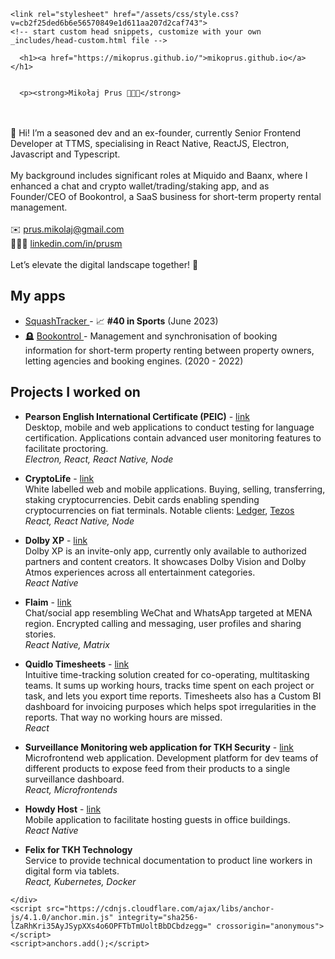 <!DOCTYPE html>
<html lang="en-US">
  <head>
    <meta charset="UTF-8">
    <meta http-equiv="X-UA-Compatible" content="IE=edge">
    <meta name="viewport" content="width=device-width, initial-scale=1">

<!-- Begin Jekyll SEO tag v2.8.0 -->
<title>mikoprus.github.io</title>
<meta name="generator" content="Jekyll v3.9.3" />
<meta property="og:title" content="mikoprus.github.io" />
<meta property="og:locale" content="en_US" />
<link rel="canonical" href="https://mikoprus.github.io/" />
<meta property="og:url" content="https://mikoprus.github.io/" />
<meta property="og:site_name" content="mikoprus.github.io" />
<meta property="og:type" content="website" />
<meta name="twitter:card" content="summary" />
<meta property="twitter:title" content="mikoprus.github.io" />
<script type="application/ld+json">
{"@context":"https://schema.org","@type":"WebSite","headline":"mikoprus.github.io","name":"mikoprus.github.io","url":"https://mikoprus.github.io/"}</script>
<!-- End Jekyll SEO tag -->

    <link rel="stylesheet" href="/assets/css/style.css?v=cb2f25ded6b6e56570849e1d611aa207d2caf743">
    <!-- start custom head snippets, customize with your own _includes/head-custom.html file -->

<!-- Setup Google Analytics -->



<!-- You can set your favicon here -->
<!-- link rel="shortcut icon" type="image/x-icon" href="/favicon.ico" -->

<!-- end custom head snippets -->

  </head>
  <body>
    <div class="container-lg px-3 my-5 markdown-body">
      
      <h1><a href="https://mikoprus.github.io/">mikoprus.github.io</a></h1>
      

      <p><strong>Mikołaj Prus 👨🏼‍💻</strong>
<br /> <br />
👋 Hi! I’m a seasoned dev and an ex-founder, currently Senior Frontend Developer at TTMS, specialising in React Native, ReactJS, Electron, Javascript and Typescript.
<br /> <br />
My background includes significant roles at Miquido and Baanx, where I enhanced a chat and crypto wallet/trading/staking app, and as Founder/CEO of Bookontrol, a SaaS business for short-term property rental management.
<br /> <br />
✉️ <a href="mailto:prus.mikolaj@gmail.com">prus.mikolaj@gmail.com</a>
<br />
👨🏼‍💼 <a href="https://linkedin.com/in/prusm">linkedin.com/in/prusm</a>
<br /> <br />
Let’s elevate the digital landscape together! 🚀</p>

<h2 id="my-apps">My apps</h2>

<ul>
  <li><a href="https://apps.apple.com/pl/app/squashtracker/id6449985566">SquashTracker </a> - 📈 <strong>#40 in Sports</strong> (June 2023)</li>
  <li>🪦 <a href="https://apps.apple.com/pl/app/bookontrol/id1547097221">Bookontrol </a> - Management and synchronisation of booking information for short-term property renting between property owners, letting agencies and booking engines. (2020 - 2022)</li>
</ul>

<h2 id="projects-i-worked-on">Projects I worked on</h2>

<ul>
  <li>
    <p><strong>Pearson English International Certificate (PEIC)</strong> - <a href="https://www.pearson.com/languages/test-takers/pearson-english-international-certificate.html">link</a><br />
Desktop, mobile and web applications to conduct testing for language certification. Applications contain advanced user monitoring features to facilitate proctoring.<br />
<em>Electron, React, React Native, Node</em></p>
  </li>
  <li>
    <p><strong>CryptoLife</strong> - <a href="https://withcl.com/">link</a><br />
White labelled web and mobile applications. Buying, selling, transferring, staking cryptocurrencies. Debit cards enabling spending cryptocurrencies on fiat terminals.
Notable clients: <a href="https://www.ledger.com/cl-card">Ledger</a>, <a href="[https://www.tezoscrypto.life/](https://www.tezoscrypto.life/)">Tezos</a><br />
<em>React, React Native, Node</em></p>
  </li>
  <li>
    <p><strong>Dolby XP</strong> - <a href="https://play.google.com/store/apps/details?id=com.dolby.exphub">link</a><br />
Dolby XP is an invite-only app, currently only available to authorized partners and content creators. It showcases Dolby Vision and Dolby Atmos experiences across all entertainment categories.<br />
<em>React Native</em></p>
  </li>
  <li>
    <p><strong>Flaim</strong> - <a href="https://flaim.en.softonic.com/android">link</a><br />
Chat/social app resembling WeChat and WhatsApp targeted at MENA region.
Encrypted calling and messaging, user profiles and sharing stories.<br />
<em>React Native, Matrix</em></p>
  </li>
  <li>
    <p><strong>Quidlo Timesheets</strong> - <a href="https://www.quidlo.com/timesheets/">link</a><br />
Intuitive time-tracking solution created for co-operating, multitasking teams. It sums up working hours, tracks time spent on each project or task, and lets you export time reports. Timesheets also has a Custom BI dashboard for invoicing purposes which helps spot irregularities in the reports. That way no working hours are missed.<br />
<em>React</em></p>
  </li>
  <li>
    <p><strong>Surveillance Monitoring web application for TKH Security</strong> - <a href="https://tkhsecurity.com/">link</a><br />
Microfrontend web application. Development platform for dev teams of different products to expose feed from their products to a single surveillance dashboard.<br />
<em>React, Microfrontends</em></p>
  </li>
  <li>
    <p><strong>Howdy Host</strong> - <a href="https://apkcombo.com/howdy-host/com.tkhtechnology.howdy.host/">link</a><br />
Mobile application to facilitate hosting guests in office buildings.<br />
<em>React Native</em></p>
  </li>
  <li>
    <p><strong>Felix for TKH Technology</strong><br />
Service to provide technical documentation to product line workers in digital form via tablets.<br />
<em>React, Kubernetes, Docker</em></p>
  </li>
</ul>


      
    </div>
    <script src="https://cdnjs.cloudflare.com/ajax/libs/anchor-js/4.1.0/anchor.min.js" integrity="sha256-lZaRhKri35AyJSypXXs4o6OPFTbTmUoltBbDCbdzegg=" crossorigin="anonymous"></script>
    <script>anchors.add();</script>
  </body>
</html>
